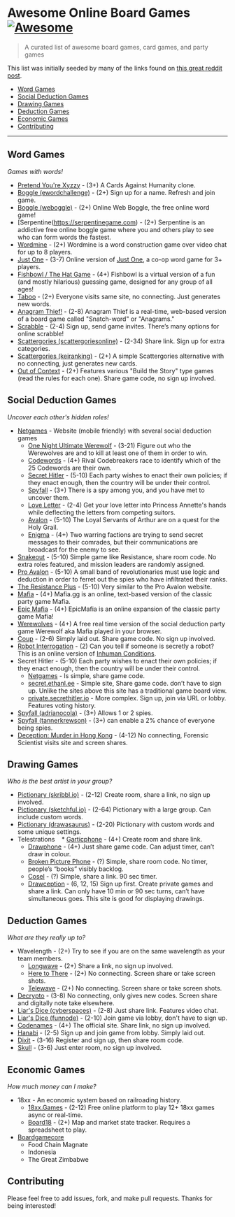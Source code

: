 # Awesome Online Board Games [![Awesome](https://cdn.rawgit.com/sindresorhus/awesome/d7305f38d29fed78fa85652e3a63e154dd8e8829/media/badge.svg)](https://github.com/sindresorhus/awesome)
> A curated list of awesome board games, card games, and party games

This list was initially seeded by many of the links found on [this great reddit post](https://www.reddit.com/r/coolguides/comments/gfu560/options_for_online_board_games/).

- [Word Games](#word-games)
- [Social Deduction Games](#social-deduction-games)
- [Drawing Games](#drawing-games)
- [Deduction Games](#deduction-games)
- [Economic Games](#economic-games)
- [Contributing](#contributing)

- - -

## Word Games

*Games with words!*

* [Pretend You're Xyzzy](https://pyx-1.pretendyoure.xyz/zy/) - (3+) A Cards Against Humanity clone.
* [Boggle (ewordchallenge)](https://www.ewordchallenge.net) - (2+) Sign up for a name. Refresh and join game.
* [Boggle (weboggle)](https://weboggle.info) - (2+) Online Web Boggle, the free online word game!
* [Serpentine(https://serpentinegame.com) - (2+) Serpentine is an addictive free online boggle game where you and others play to see who can form words the fastest.
* [Wordmine](https://www.cyberspaces.app/wordmine) - (2+) Wordmine is a word construction game over video chat for up to 8 players.
* [Just One](https://oneword.games) - (3-7) Online version of [Just One](https://amzn.to/2xV5lUm), a co-op word game for 3+ players.
* [Fishbowl / The Hat Game](https://fishbowl-game.com) - (4+) Fishbowl is a virtual version of a fun (and mostly hilarious) guessing game, designed for any group of all ages!
* [Taboo](https://playtaboo.com) - (2+) Everyone visits same site, no connecting. Just generates new words.
* [Anagram Thief!](http://anagrams.jonmarkgo.com) - (2-8) Anagram Thief is a real-time, web-based version of a board game called "Snatch-word" or "Anagrams."
* [Scrabble](https://www.isc.ro) - (2-4) Sign up, send game invites. There’s many options for online scrabble!
* [Scattergories (scattergoriesonline)](https://scattergoriesonline.net/) - (2-34) Share link. Sign up for extra categories.
* [Scattergories (keiranking)](http://www.keiranking.com/gary/) - (2+) A simple Scattergories alternative with no connecting, just generates new cards.
* [Out of Context](https://www.outofcontext.party) - (2+)  Features various "Build the Story" type games (read the rules for each one). Share game code, no sign up involved.

## Social Deduction Games

*Uncover each other's hidden roles!*

* [Netgames](https://netgames.io) - Website (mobile friendly) with several social deduction games
    * [One Night Ultimate Werewolf](https://netgames.io/games/onu-werewolf/) - (3-21) Figure out who the Werewolves are and to kill at least one of them in order to win.
    * [Codewords](https://netgames.io/games/codewords/) - (4+) Rival Codebreakers race to identify which of the 25 Codewords are their own.
    * [Secret Hitler](https://netgames.io/games/secret-hitler/) - (5-10) Each party wishes to enact their own policies; if they enact enough, then the country will be under their control.
    * [Spyfall](https://netgames.io/games/spyfall/) - (3+) There is a spy among you, and you have met to uncover them.
    * [Love Letter](https://netgames.io/games/love-letter/) - (2-4) Get your love letter into Princess Annette's hands while deflecting the letters from competing suitors.
    * [Avalon](https://netgames.io/games/avalon/) - (5-10) The Loyal Servants of Arthur are on a quest for the Holy Grail.
    * [Enigma](https://netgames.io/games/enigma/) - (4+) Two warring factions are trying to send secret messages to their comrades, but their communications are broadcast for the enemy to see.
* [Snakeout](https://snakeout.tannerkrewson.com) - (5-10) Simple game like Resistance, share room code. No extra roles featured, and mission leaders are randomly assigned.
* [Pro Avalon](https://www.proavalon.com) - (5-10) A small band of revolutionaries must use logic and deduction in order to ferret out the spies who have infiltrated their ranks.
* [The Resistance Plus](http://www.theresistanceplus.com) - (5-10) Very similar to the Pro Avalon website.
* [Mafia](https://mafia.gg) - (4+) Mafia.gg is an online, text-based version of the classic party game Mafia.
* [Epic Mafia](https://epicmafia.com) - (4+) EpicMafia is an online expansion of the classic party game Mafia!
* [Werewolves](https://werewolv.es) - (4+) A free real time version of the social deduction party game Werewolf aka Mafia played in your browser.
* [Coup](https://www.chickenkoup.com) - (2-6) Simply laid out. Share game code. No sign up involved.
* [Robot Interrogation](http://interrogation.ftwinston.com) - (2) Can you tell if someone is secretly a robot? This is an online version of [Inhuman Conditions](https://www.robots.management).
* Secret Hitler - (5-10) Each party wishes to enact their own policies; if they enact enough, then the country will be under their control.
    * [Netgames](https://netgames.io/games/secret-hitler/) - Is simple, share game code.
    * [secret.ethanl.ee](https://secret.ethanl.ee) - Simple site, Share game code. don’t have to sign up. Unlike the sites above this site has a traditional game board view.
    * [private.secrethitler.io](https://private.secrethitler.io/) - More complex. Sign up, join via URL or lobby. Features voting history.
* [Spyfall (adrianocola)](https://spyfall.adrianocola.com) - (3+) Allows 1 or 2 spies.
* [Spyfall (tannerkrewson)](https://spyfall.tannerkrewson.com/) - (3+) can enable a 2% chance of everyone being spies.
* [Deception: Murder in Hong Kong](http://ninjabunny.github.io/mihk/) - (4-12) No connecting, Forensic Scientist visits site and screen shares.

## Drawing Games

*Who is the best artist in your group?*

* [Pictionary (skribbl.io)](https://skribbl.io) - (2-12) Create room, share a link, no sign up involved.
* [Pictionary (sketchful.io)](https://sketchful.io) - (2-64) Pictionary with a large group. Can include custom words.
* [Pictionary (drawasaurus)](https://www.drawasaurus.org) - (2-20) Pictionary with custom words and some unique settings.
* Telestrations
    * [Garticphone](https://garticphone.com/) - (4+) Create room and share link.
    * [Drawphone](https://drawphone.tannerkrewson.com/) - (4+) Just share game code. Can adjust timer, can’t draw in colour.
    * [Broken Picture Phone](https://www.brokenpicturephone.com) - (?) Simple, share room code. No timer, people’s “books” visibly backlog.
    * [Cosel](https://cosel.io) - (?) Simple, share a link. 90 sec timer.
    * [Drawception](https://drawception.com) - (6, 12, 15) Sign up first. Create private games and share a link. Can only have 10 min or 90 sec turns, can’t have simultaneous goes. This site is good for displaying drawings.

## Deduction Games

*What are they really up to?*

* Wavelength - (2+) Try to see if you are on the same wavelength as your team members.
    * [Longwave](https://longwave.web.app) - (2+) Share a link, no sign up involved.
    * [Here to There](https://heretothere.app) - (2+) No connecting. Screen share or take screen shots.
    * [Telewave](https://gjeuken.github.io/telewave/) - (2+)  No connecting. Screen share or take screen shots.
* [Decrypto](https://whoawhoa.github.io/decrypto/) - (3-8) No connecting, only gives new codes. Screen share and digitally note take elsewhere.
* [Liar's Dice (cyberspaces)](https://www.cyberspaces.app/liarsdice) - (2-8) Just share link. Features video chat.
* [Liar's Dice (funnode)](https://www.funnode.com) - (2-10) Join game via lobby, don't have to sign up.
* [Codenames](https://codenamesgame.com) - (4+) The official site. Share link, no sign up involved.
* [Hanabi](https://hanab.live) - (2-5) Sign up and join game from lobby. Simply laid out.
* [Dixit](https://isolant.games) - (3-16) Register and sign up, then share room code.
* [Skull](https://skull.games) - (3-6) Just enter room, no sign up involved.

## Economic Games

*How much money can I make?*

* 18xx - An economic system based on railroading history.
    * [18xx.Games](https://18xx.games) - (2-12) Free online platform to play 12+ 18xx games async or real-time.
    * [Board18](https://prod1.board18.org/) - (2+) Map and market state tracker. Requires a spreadsheet to play.
* [Boardgamecore](http://play.boardgamecore.net/)
    * Food Chain Magnate
    * Indonesia
    * The Great Zimbabwe

## Contributing

Please feel free to add issues, fork, and make pull requests. Thanks for being interested!

